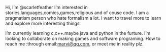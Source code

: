 Hi, I’m @scarletfeather
I’m interested in stories,languages,comics,games,religious and of couse code.
I am a pragmatism person who hate formalism a lot. I want to travel more to learn and explore more interesting things. 

I’m currently learning c,c++.maybe java and python in the furture.
I’m looking to collaborate on making games and software programing.
How to reach me :through email:marvi@qq.com,
or meet me in reality plz.
